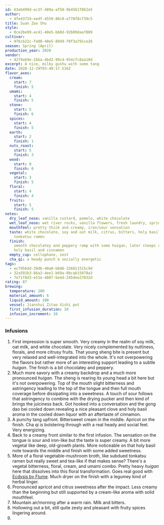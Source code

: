 ```yaml
---
id: 63eb499d-ec3f-489a-af58-9b4561f862e5
author:
  - 4fe43719-eedf-4559-80c0-e778f8cf39c5
title: Suan Zao Shu
style:
  - 0ce2be99-ac41-40e5-b68d-92609daaf809
cultivar:
  - 976cb22c-fe00-40e5-8949-f0f3a791ce26
season: Spring (April)
production_year: 2020
vendor:
  - 4279ab9e-2bba-4bd2-99c4-954cfc8aa10d
excerpt: A nice, milky gushu with some tang
date: 2020-12-29T03:49:17.516Z
flavor_axes:
  cream:
    start: 7
    finish: 5
  umami:
    start: 4
    finish: 5
  stone:
    start: 5
    finish: 6
  spices:
    start: 4
    finish: 5
  earth:
    start: 2
    finish: 1
  nuts_roast:
    start: 5
    finish: 3
  wood:
    start: 0
    finish: 0
  vegetal:
    start: 3
    finish: 5
  floral:
    start: 4
    finish: 4
  fruits:
    start: 5
    finish: 5
notes:
  dry_leaf_nose: vanilla custard, pomelo, white chocolate
  wet_leaf_nose: wet river rocks, vanilla flowers, fresh laundry, spring air, cherries
  mouthfeel: pretty thick and creamy, iron/sour sensation
  taste: white chocolate, soy and oat milk, citrus, bitters, holy basil, subdued
    tonkatsu ramen
  finish:
    smooth chocolatey and peppery ramp with some huigan, later steeps reveal
    holy basil and cinnamon
  empty_cup: cellophane, zest
  cha_qi: a heady punch & socially energetic
tags:
  - ec7956dd-39db-40a0-b8d6-326811515c9d
  - 32a591b3-86a3-4ee1-b69a-0bcab15078a3
  - 7e71f8d3-e51e-4807-be4d-245dee27032d
rating: 87
brewing:
  temperature: 200
  material_amount: 6
  liquid_amount: 100
  vessel: Jianshui Zitao Xishi pot
  first_infusion_duration: 10
  infusion_increment: 10
---
```


### Infusions

1. First impression is super smooth. Very creamy in the realm of soy milk, oat milk, and white chocolate. Very nicely complemented by nuttiness, florals, and more citrusy fruits. That young sheng bite is present but very relaxed and well-integrated into the whole. It's not overpowering the flavors but rather more of an interesting support leading to a subtle _huigan_. The finish is a bit chocolatey and peppery.
2. Much more savory with a creamy backdrop and a much more pronounced _huigan._ The sheng is rearing its young head a bit here but it's not overpowering. Top of the mouth slight bitterness and astringency leading to the top of the tongue and then full mouth coverage before dissipating into a sweetness. A touch of sour follows that astringency to combine with the drying pucker and then kind of brings the juiciness back. Got hooked into a conversation and the gong dao bei cooled down revealing a nice pleasant clove and holy basil aroma in the cooled down liquor with an aftertaste of cinnamon.
3. A punchy tang upfront. Bittersweet cream in the middle. Apricot on the finish. Cha qi is bolstering through with a real heady and social feel. Very energizing.
4. Back to a creamy front similar to the first infusion. The sensation on the tongue is sour and iron-like but the taste is super creamy. A bit more vegetal like deep, old-growth plants. More noticeable on that holy basil note towards the middle and finish with some added sweetness.
5. More of a floral vegetable-mushroom broth, like subdued tonkatsu ramen but really sweet and tea-like if that makes sense? There's a vegetal bitterness, floral, cream, and umami combo. Pretty heavy _huigan_ here that dissolves into this floral transformation. Goes real good with [Ecdysis by Flume](https://open.spotify.com/track/1EFPehJv13my9zvLFzGE8Z?si=aNZwBGL-Rdi9TPezZuOakA). Much dryer on the finish with a legumey kind of herbal linger.
6. Pronounced apricot and citrus sweetness after the impact. Less creamy than the beginning but still supported by a cream-like aroma with solid mouthfeel.
7. Mountain air/morning after a warm rain. Milk and bitters.
8. Hollowing out a bit, still quite zesty and pleasant with fruity spices lingering around.
9.
